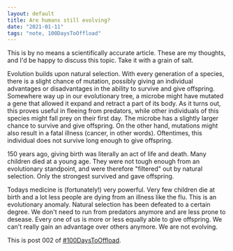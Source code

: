 ```yaml
---
layout: default
title: Are humans still evolving?
date: "2021-01-11"
tags: "note, 100DaysToOffload"
---
```


This is by no means a scientifically accurate article. These are my thoughts, and I'd be happy to discuss this topic. Take it with a grain of salt.

Evolution builds upon natural selection. With every generation of a species, there is a slight chance of mutation, possibly giving an individual advantages or disadvantages in the ability to survive and give offspring. Somewhere way up in our evolutionary tree, a microbe might have mutated a gene that allowed it expand and retract a part of its body. As it turns out, this proves useful in fleeing from predators, while other individuals of this species might fall prey on their first day. The microbe has a slightly larger chance to survive and give offspring. On the other hand, mutations might also result in a fatal illness (cancer, in other words). Oftentimes, this individual does not survive long enough to give offspring.

150 years ago, giving birth was literally an act of life and death. Many children died at a young age. They were not tough enough from an evolutionary standpoint, and were therefore "filtered" out by natural selection. Only the strongest survived and gave offspring.

Todays medicine is (fortunately!) very powerful. Very few children die at birth and a lot less people are dying from an illness like the flu. This is an evolutionary anomaly. Natural selection has been defeated to a certain degree. We don't need to run from predators anymore and are less prone to desease. Every one of us is more or less equally able to give offspring. We can't really gain an advantage over others anymore. We are not evolving.

This is post 002 of [#100DaysToOffload](https://100daystooffload.com/).
